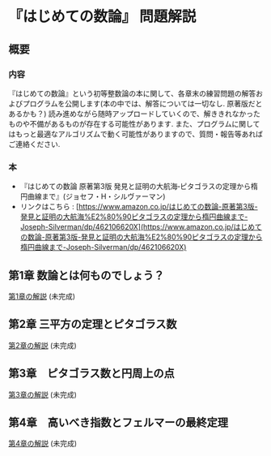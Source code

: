 # 『はじめての数論』 問題解説
## 概要

### 内容

『はじめての数論』という初等整数論の本に関して、各章末の練習問題の解答およびプログラムを公開します(本の中では、解答については一切なし. 原著版だとあるかも？) 読み進めながら随時アップロードしていくので、解ききれなかったものや不備があるものが存在する可能性があります. また、プログラムに関してはもっと最適なアルゴリズムで動く可能性がありますので、質問・報告等あればご連絡ください.
### 本

- 『はじめての数論 原著第3版 発見と証明の大航海‐ピタゴラスの定理から楕円曲線まで』(ジョセフ・H・シルヴァーマン)
- リンクはこちら : [https://www.amazon.co.jp/はじめての数論-原著第3版-発見と証明の大航海%E2%80%90ピタゴラスの定理から楕円曲線まで-Joseph-Silverman/dp/462106620X](https://www.amazon.co.jp/はじめての数論-原著第3版-発見と証明の大航海%E2%80%90ピタゴラスの定理から楕円曲線まで-Joseph-Silverman/dp/462106620X)


## 第1章 数論とは何ものでしょう？
[第1章の解説](ch01/explanation01.md) (未完成)

## 第2章 三平方の定理とピタゴラス数
[第2章の解説](ch02/explanation02.md) (未完成)


## 第3章　ピタゴラス数と円周上の点
[第3章の解説](ch03/explanation03.md) (未完成)


## 第4章　高いべき指数とフェルマーの最終定理
[第4章の解説](ch04/explanation04.md) (未完成)
